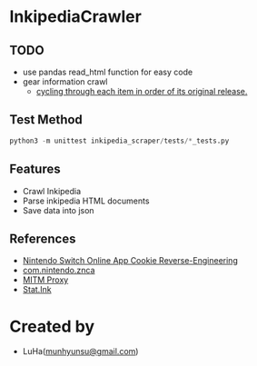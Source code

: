 # InkipediaCrawler

## TODO
- use pandas read\_html function for easy code
- gear information crawl
  - [cycling through each item in order of its original release.](https://splatoonwiki.org/wiki/Salmon_Run)

## Test Method

```python
python3 -m unittest inkipedia_scraper/tests/*_tests.py
```

## Features
- Crawl Inkipedia
- Parse inkipedia HTML documents
- Save data into json

## References

- [Nintendo Switch Online App Cookie Reverse-Engineering](https://github.com/frozenpandaman/splatnet2statink/wiki/mitmproxy-instructions)
- [com.nintendo.znca](https://play.google.com/store/apps/details?id=com.nintendo.znca&hl=en)
- [MITM Proxy](https://docs.mitmproxy.org/stable/howto-install-system-trusted-ca-android/)
- [Stat.Ink](https://github.com/fetus-hina/stat.ink)

# Created by
- LuHa(munhyunsu@gmail.com)

